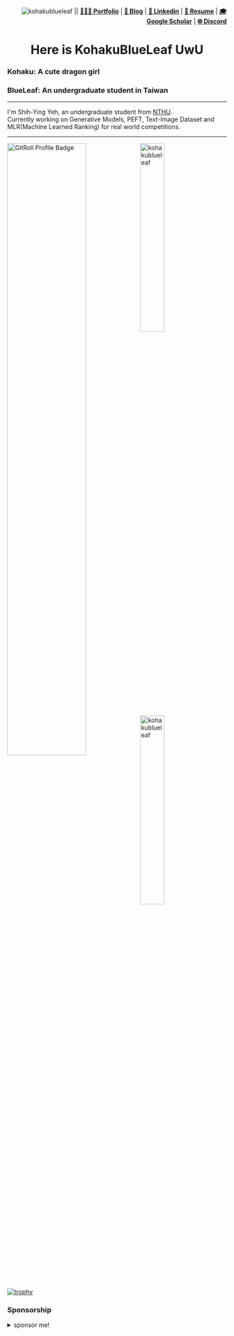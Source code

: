 <div align="right">
    <p>
        <img src="https://komarev.com/ghpvc/?username=kohakublueleaf&label=Profile%20views&color=798BF0" alt="kohakublueleaf" /> || 
        <a href="https://kblueleaf.net" target="_blank"><b>👨🏻‍💻 Portfolio</b></a> |
        <a href="https://kblueleaf.net/posts/" target="_blank"><b>📓 Blog</b></a> |
        <a href="https://www.linkedin.com/in/kblueleaf" target="_blank"><b>🧳 Linkedin</b></a> |
        <a href="https://kblueleaf.net/document/CV-pub.pdf" target="_blank"><b>📜 Resume</b></a> |
        <a href="https://scholar.google.com/citations?user=XmW5oGIAAAAJ" target="_blank"><b>🎓 Google Scholar</b></a> |
        <a href="https://discord.gg/tPBsKDyRR5" target="_blank"><b>🌐 Discord</b></a> 
    </p>
</div>
<h1 align="center">Here is KohakuBlueLeaf UwU</h1>

### Kohaku: A cute dragon girl
### BlueLeaf: An undergraduate student in Taiwan

---

I'm Shih-Ying Yeh, an undergraduate student from [NTHU](https://www.nthu.edu.tw/).<br>
Currently working on Generative Models, PEFT, Text-Image Dataset and MLR(Machine Learned Ranking) for real world competitions.

---

<a href="https://gitroll.io/profile/uUz3o1PeEZsTifiu6zDPICXT9b8b2" target="_blank"><img align="left" src="https://gitroll.io/api/badges/profiles/v1/uUz3o1PeEZsTifiu6zDPICXT9b8b2?v=2&theme=nord" width="60%" alt="GitRoll Profile Badge"/></a>

<div>
<p><img align="center" src="https://github-readme-stats.vercel.app/api/top-langs?username=kohakublueleaf&show_icons=true&locale=en&layout=compact&theme=nord" width="33.3%" alt="kohakublueleaf" /></a></p>

<p><img align="center" src="https://github-readme-stats.vercel.app/api?username=kohakublueleaf&show_icons=true&locale=en&theme=nord"  width="33.3%" alt="kohakublueleaf" /></p>
</div>

[![trophy](https://github-profile-trophy.vercel.app/?username=KohakuBlueleaf&theme=onedark)](https://github.com/ryo-ma/github-profile-trophy)

### Sponsorship
<details> 
  <summary> sponsor me! </summary>
<img src="https://github.com/KohakuBlueleaf/KohakuBlueleaf/assets/59680068/3ce145c3-0507-448f-af6a-4476b2167e02" width="20%" />
<a href="https://www.buymeacoffee.com/kblueleaf" target="_blank"><img src="https://www.buymeacoffee.com/assets/img/custom_images/orange_img.png" alt="Buy Me A Coffee" style="height: 41px !important;width: 174px !important;box-shadow: 0px 3px 2px 0px rgba(190, 190, 190, 0.5) !important;-webkit-box-shadow: 0px 3px 2px 0px rgba(190, 190, 190, 0.5) !important;" ></a>
<span>
<p>paypal.me: https://www.paypal.com/paypalme/kblueleaf</p>
<p>BTC: 36VHoCKxgp2u3YWQ8gNMDQR3fT49S5sRtf</p>
<p>ETH: 0x8023c8c0a10a4da4e6746cbd238a8bc990fbba60</p>
<p>LTC: MCpMKubB8eeKPZ6LsfW9A7pJP23YLoLT9T</p>
</span>
</details>
